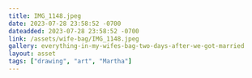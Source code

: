 ```yaml
---
title: IMG_1148.jpeg
date: 2023-07-28 23:58:52 -0700
dateadded: 2023-07-28 23:58:52 -0700
link: /assets/wife-bag/IMG_1148.jpeg
gallery: everything-in-my-wifes-bag-two-days-after-we-got-married
layout: asset
tags: ["drawing", "art", "Martha"]
--- 
```

